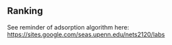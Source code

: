 ## Ranking

See reminder of adsorption algorithm here:
https://sites.google.com/seas.upenn.edu/nets2120/labs

